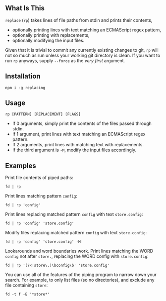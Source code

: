 ## What Is This

`replace` (`rp`) takes lines of file paths from stdin and prints their contents,
- optionally printing lines with text matching an ECMAScript regex pattern,
- optionally printing with replacements,
- optionally modifying the input files.

Given that it is trivial to commit any currently existing changes to git,
`rp` will not so much as run unless your working git directory is clean.
If you want to run `rp` anyways, supply `--force` as the *very first* argument.

## Installation
```
npm i -g replacing
```

## Usage
```
rp [PATTERN] [REPLACEMENT] [FLAGS]
```
- If 0 arguments, simply print the contents of the files passed through stdin.
- If 1 argument, print lines with text matching an ECMAScript regex pattern.
- If 2 arguments, print lines with matching text with replacements.
- If the third argument is `-M`, modify the input files accordingly.

## Examples

Print file contents of piped paths:
```
fd | rp
```

Print lines matching pattern `config`:
```
fd | rp 'config'
```

Print lines replacing matched pattern `config` with text `store.config`:
```
fd | rp 'config' 'store.config'
```

Modify files replacing matched pattern `config` with text `store.config`:
```
fd | rp 'config' 'store.config' -M
```

Lookarounds and word boundaries work. Print lines matching the WORD `config` not after `store.`, replacing the WORD config with `store.config`:
```
fd | rp '(?<!store\.)\bconfig\b' 'store.config'
```

You can use all of the features of the piping program to narrow down your search.
For example, to only list files (so no directories),
and exclude any file containing `store`:
```
fd -t f -E '*store*'
```
